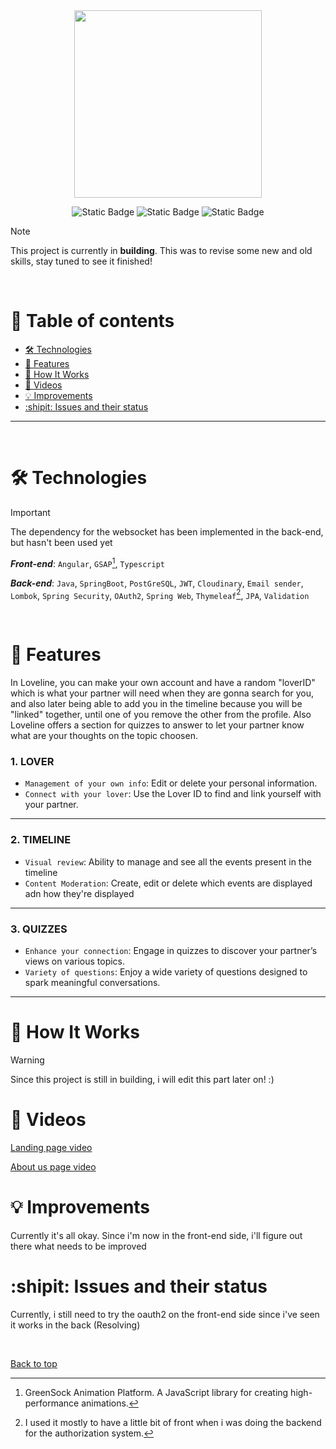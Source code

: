 <div align="center">

<img src="https://github.com/user-attachments/assets/f2d5d003-6b56-40ca-8edf-10f416cad90a" height="300px">


<br>

![Static Badge](https://img.shields.io/badge/Not%20yet%20deployed-%23cd5d75?style=flat&logo=Vercel&label=Vercel&labelColor=black) ![Static Badge](https://img.shields.io/badge/Not%20yet%20deployed-%236196a8?style=flat&logo=Koyeb&label=Koyeb&labelColor=black) ![Static Badge](https://img.shields.io/badge/Building_it-%23FAF3E1?logo=htmx&label=code&labelColor=black)

</div>


> [!NOTE]
> This project is currently in **building**. This was to revise some new and old skills, stay tuned to see it finished!

<br> 

<h1 id="table-of-contents"> 🧾 Table of contents </h1> 

- [🛠 Technologies](#technologies)  
- [🧩 Features](#features)  
- [📝 How It Works](#how-it-works)  
- [📂 Videos](#videos)  
- [💡 Improvements](#improvements)  
- [:shipit: Issues and their status](#issues-and-their-status)  

---

<br>

<h1 id="technologies">🛠️ Technologies</h1>

> [!IMPORTANT]
> The dependency for the websocket has been implemented in the back-end, but hasn't been used yet

_**Front-end**_: `Angular`, `GSAP`[^1], `Typescript` 
<!-- - Front deploy : `Vercel` -->

_**Back-end**_: `Java`, `SpringBoot`, `PostGreSQL`, `JWT`, `Cloudinary`, `Email sender`, `Lombok`, `Spring Security`, `OAuth2`, `Spring Web`, `Thymeleaf`[^2], `JPA`, `Validation`  
<!-- - Back deploy : `Koyeb`  -->

<!-- _**Others**_: `Postman`  -->

<br>


<h1 id="features">🧩 Features</h1>

In Loveline, you can make your own account and have a random "loverID" which is what your partner will need when they are gonna search for you, and also later being able to add you in the timeline because you will be "linked" together, until one of you remove the other from the profile. Also Loveline offers a section for quizzes to answer to let your partner know what are your thoughts on the topic choosen.


### 1. LOVER

  - `Management of your own info`: Edit or delete your personal information.
  - `Connect with your lover`: Use the Lover ID to find and link yourself with your partner.

---

### 2. TIMELINE

  - `Visual review`: Ability to manage and see all the events present in the timeline
  - `Content Moderation`: Create, edit or delete which events are displayed adn how they're displayed

---

### 3. QUIZZES

  - `Enhance your connection`: Engage in quizzes to discover your partner’s views on various topics.
  - `Variety of questions`: Enjoy a wide variety of questions designed to spark meaningful conversations.

---



<h1 id="how-it-works">📝 How It Works</h1>

> [!WARNING]
> Since this project is still in building, i will edit this part later on! :)


<h1 id="videos">📂 Videos</h1>

[Landing page video](https://github.com/user-attachments/assets/5c379280-5c31-44b4-8c3b-1d708ce9a04d)

[About us page video](https://github.com/user-attachments/assets/3321a188-3742-478b-afbf-cd76b62cc238)


<h1 id="improvements">💡 Improvements</h1>

Currently it's all okay. Since i'm now in the front-end side, i'll figure out there what needs to be improved 


<h1 id="issues-and-their-status">:shipit: Issues and their status</h1>

Currently, i still need to try the oauth2 on the front-end side since i've seen it works in the back (Resolving)


<br>

[Back to top](#table-of-contents)

[^1]: GreenSock Animation Platform. A JavaScript library for creating high-performance animations.
[^2]: I used it mostly to have a little bit of front when i was doing the backend for the authorization system.
